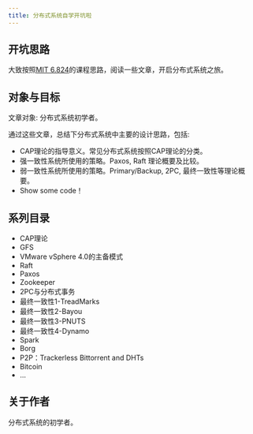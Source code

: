 ```yaml
---
title: 分布式系统自学开坑啦
---
```


## 开坑思路
大致按照[MIT 6.824](http://nil.csail.mit.edu/6.824/2016/schedule.html)的课程思路，阅读一些文章，开启分布式系统之旅。

## 对象与目标
文章对象: 分布式系统初学者。

通过这些文章，总结下分布式系统中主要的设计思路，包括:
- CAP理论的指导意义。常见分布式系统按照CAP理论的分类。
- 强一致性系统所使用的策略。Paxos, Raft 理论概要及比较。 
- 弱一致性系统所使用的策略。Primary/Backup, 2PC, 最终一致性等理论概要。
- Show some code！

## 系列目录

- CAP理论
- GFS
- VMware vSphere 4.0的主备模式
- Raft
- Paxos
- Zookeeper
- 2PC与分布式事务
- 最终一致性1-TreadMarks
- 最终一致性2-Bayou
- 最终一致性3-PNUTS
- 最终一致性4-Dynamo
- Spark
- Borg
- P2P：Trackerless Bittorrent and DHTs
- Bitcoin
- ...

## 关于作者
分布式系统的初学者。
